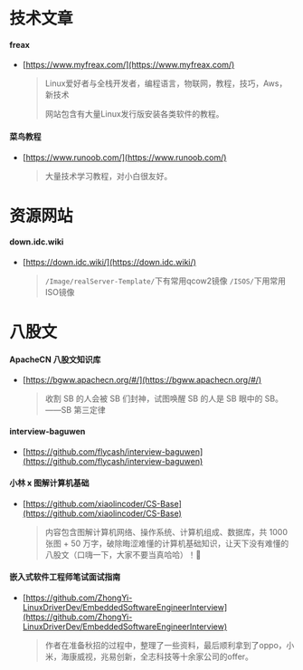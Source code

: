 # 技术文章
#### freax
- [https://www.myfreax.com/](https://www.myfreax.com/)
    > Linux爱好者与全栈开发者，编程语言，物联网，教程，技巧，Aws，新技术
    >
    > 网站包含有大量Linux发行版安装各类软件的教程。
#### 菜鸟教程
- [https://www.runoob.com/](https://www.runoob.com/)
    > 大量技术学习教程，对小白很友好。

# 资源网站
#### down.idc.wiki
- [https://down.idc.wiki/](https://down.idc.wiki/)
    >`/Image/realServer-Template/`下有常用qcow2镜像
    > `/ISOS/`下用常用ISO镜像
# 八股文
#### ApacheCN 八股文知识库
- [https://bgww.apachecn.org/#/](https://bgww.apachecn.org/#/)
  > 收割 SB 的人会被 SB 们封神，试图唤醒 SB 的人是 SB 眼中的 SB。——SB 第三定律
#### interview-baguwen
- [https://github.com/flycash/interview-baguwen](https://github.com/flycash/interview-baguwen)

#### 小林 x 图解计算机基础
- [https://github.com/xiaolincoder/CS-Base](https://github.com/xiaolincoder/CS-Base)
  > 内容包含图解计算机网络、操作系统、计算机组成、数据库，共 1000 张图 + 50 万字，破除晦涩难懂的计算机基础知识，让天下没有难懂的八股文（口嗨一下，大家不要当真哈哈）！🚀

#### 嵌入式软件工程师笔试面试指南
- [https://github.com/ZhongYi-LinuxDriverDev/EmbeddedSoftwareEngineerInterview](https://github.com/ZhongYi-LinuxDriverDev/EmbeddedSoftwareEngineerInterview)
  > 作者在准备秋招的过程中，整理了一些资料，最后顺利拿到了oppo，小米，海康威视，兆易创新，全志科技等十余家公司的offer。